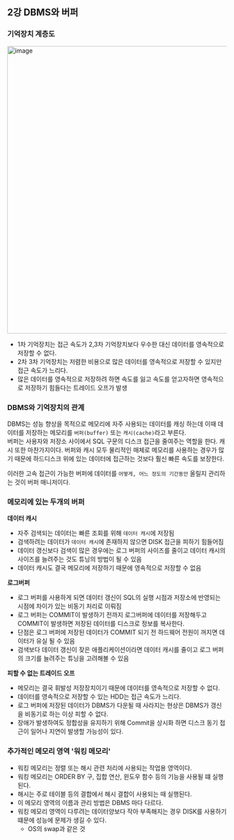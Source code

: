 ## 2강 DBMS와 버퍼

### 기억장치 계층도
<img width="661" alt="image" src="https://user-images.githubusercontent.com/56028408/186421332-ee354190-2ea3-4c84-97ec-3451c87ebf03.png">

- 1차 기억장치는 접근 속도가 2,3차 기억장치보다 우수한 대신 데이터를 영속적으로 저장할 수 없다.
- 2차 3차 기억장치는 저렴한 비용으로 많은 데이터를 영속적으로 저장할 수 있지만 접근 속도가 느리다. 
- 많은 데이터를 영속적으로 저장하려 하면 속도를 잃고 속도를 얻고자하면 영속적으로 저장하기 힘들다는 트레이드 오프가 발생

### DBMS와 기억장치의 관계

DBMS는 성능 향상을 목적으로 메모리에 자주 사용되는 데이터를 캐싱 하는데 이때 데이터를 저장하는 메모리를 `버퍼(buffer)` 또는 `캐시(cache)`라고 부른다.  
버퍼는 사용자와 저장소 사이에서 SQL 구문의 디스크 접근을 줄여주는 역할을 한다. 캐시 또한 마찬가지이다. 버퍼와 캐시 모두 물리적인 매체로 메모리를 사용하는 경우가 많기 때문에 하드디스크 위에 있는 데이터에 접근하는 것보다 훨신 빠른 속도를 보장한다.

이러한 고속 접근이 가능한 버퍼에 데이터를 `어떻게, 어느 정도의 기간동안` 올릴지 관리하는 것이 버퍼 매니저이다.

### 메모리에 있는 두개의 버퍼

**데이터 캐시**
- 자주 검색되는 데이터는 빠른 조회를 위해 `데이터 캐시`에 저장됨
- 검색하려는 데이터가 `데이터 캐시`에 존재하지 않으면 DISK 접근을 피하기 힘들어짐
- 데이터 갱신보다 검색이 많은 경우에는 로그 버퍼의 사이즈를 줄이고 데이터 캐시의 사이즈를 늘려주는 것도 튜닝의 방법이 될 수 있음
- 데이터 캐시도 결국 메모리에 저장하기 때문에 영속적으로 저장할 수 없음

**로그버퍼**
- 로그 버퍼를 사용하게 되면 데이터 갱신이 SQL의 실행 시점과 저장소에 반영되는 시점에 차이가 있는 비동기 처리로 이뤄짐
- 로그 버퍼는 COMMIT이 발생하기 전까지 로그버퍼에 데이터를 저장해두고 COMMIT이 발생하면 저장된 데이터를 디스크로 정보를 복사한다.
- 단점은 로그 버퍼에 저장된 데이터가 COMMIT 되기 전 하드웨어 전원이 꺼지면 데이터가 유실 될 수 있음
- 검색보다 데이터 갱신이 잦은 애플리케이션이라면 데이터 캐시를 줄이고 로그 버퍼의 크기를 늘려주는 튜닝을 고려해볼 수 있음


**피할 수 없는 트레이드 오프**
- 메모리는 결국 휘발성 저장장치이기 때문에 데이터를 영속적으로 저장할 수 없다.
- 데이터를 영속적으로 저장할 수 있는 HDD는 접근 속도가 느리다. 
- 로그 버퍼에 저장된 데이터가 DBMS가 다운될 때 사라지는 현상은 DBMS가 갱신을 비동기로 하는 이상 피할 수 없다.
- 장애가 발생하여도 정합성을 유지하기 위해 Commit을 상시화 하면 디스크 동기 접근이 일어나 지연이 발생할 가능성이 있다. 


### 추가적인 메모리 영역 '워킹 메모리'
- 워킹 메모리는 정렬 또는 해시 관련 처리에 사용되는 작업용 영역이다. 
- 워킹 메모리는 ORDER BY 구, 집합 연산, 윈도우 함수 등의 기능을 사용될 떄 실행된다.
- 해시는 주로 테이블 등의 결합에서 해시 결합이 사용되는 때 실행된다.
- 이 메모리 영역의 이름과 관리 방법은 DBMS 마다 다르다.
- 워킹 메모리 영역이 다루려는 데이터양보다 작아 부족해지는 경우 DISK를 사용하기 떄문에 성능에 문제가 생길 수 있다.
  - OS의 swap과 같은 것




  

